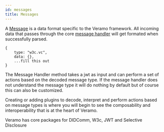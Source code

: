 ```yaml
---
id: messages
title: Messages
---
```


A [Message](/docs/api/daf-message-handler.message) is a data format specific to the Veramo framework. All incoming data that passes through the core [message handler](/docs/) will get formated when successfully parsed.

```
{
    type: "w3c.vc",
    data: {},
    ...fill this out
}

```

The Message Handler method takes a jwt as input and can perform a set of actions based on the decoded message type. If the message handler does not understand the message type it will do nothing by default but of course this can also be customized.

Creating or adding plugins to decode, interpret and perform actions based on message types is where you will begin to see the composability and interoperability that is at the heart of Veramo.

Veramo has core packages for DIDComm, W3c, JWT and Selective Disclosure
